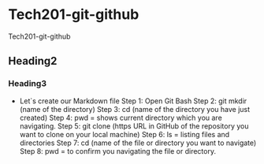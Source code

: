 # Tech201-git-github
Tech201-git-github
## Heading2
### Heading3
- Let`s create our Markdown file
Step 1: Open Git Bash 
Step 2: git mkdir (name of the directory)
Step 3: cd (name of the directory you have just created)
Step 4: pwd = shows current directory which you are navigating. 
Step 5: git clone (https URL in GitHub of the repository you want to clone on your local machine)
Step 6: ls = listing files and directories
Step 7: cd (name of the file or directory you want to navigate)
Step 8: pwd = to confirm you navigating the file or directory.
